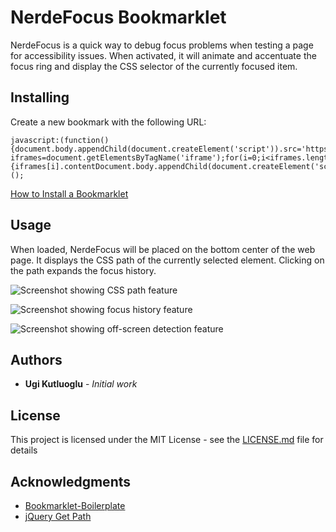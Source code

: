 # NerdeFocus Bookmarklet

NerdeFocus is a quick way to debug focus problems when testing a page for accessibility issues. When activated, it will animate and accentuate the focus ring and display the CSS selector of the currently focused item.

## Installing

Create a new bookmark with the following URL:

```
javascript:(function(){document.body.appendChild(document.createElement('script')).src='https://rawgit.com/wizzyfx/nerdefocus/master/dist/nerde.min.js';var iframes=document.getElementsByTagName('iframe');for(i=0;i<iframes.length;i++) {iframes[i].contentDocument.body.appendChild(document.createElement('script')).src='https://rawgit.com/wizzyfx/nerdefocus/master/dist/nerde.min.js';}})();
```

[How to Install a Bookmarklet](https://mreidsma.github.io/bookmarklets/installing.html)

## Usage

When loaded, NerdeFocus will be placed on the bottom center of the web page. It displays the CSS path of the currently selected element. Clicking on the path expands the focus history.

![Screenshot showing CSS path feature](https://wizzyfx.s3.amazonaws.com/ss/201801ygsn4.png)

![Screenshot showing focus history feature](https://wizzyfx.s3.amazonaws.com/ss/201801mnf8d.png)

![Screenshot showing off-screen detection feature](https://wizzyfx.s3.amazonaws.com/ss/201801x49r6.png)
## Authors

* **Ugi Kutluoglu** - *Initial work*

## License

This project is licensed under the MIT License - see the [LICENSE.md](LICENSE.md) file for details

## Acknowledgments

* [Bookmarklet-Boilerplate](https://github.com/JeyKeu/Bookmarklet-Boilerplate)
* [jQuery Get Path](https://github.com/yamadapc/jquery-getpath)
